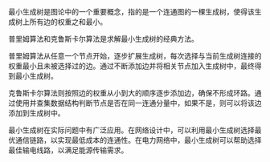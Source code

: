 最小生成树是图论中的一个重要概念，指的是一个连通图的一棵生成树，使得该生成树上所有边的权重之和最小。

普里姆算法和克鲁斯卡尔算法是求解最小生成树的经典方法。

普里姆算法从任意一个节点开始，逐步扩展生成树，每次选择与当前生成树连接的权重最小且未被选择过的边。通过不断添加边并将相关节点加入生成树中，最终得到最小生成树。

克鲁斯卡尔算法则按照边的权重从小到大的顺序逐步添加边，确保不形成环路。通过使用并查集数据结构判断节点是否在同一连通分量中，如果不是，则可以将该边添加到生成树中。

最小生成树在实际问题中有广泛应用。在网络设计中，可以利用最小生成树选择最优通信链路，以实现最低成本的连通性。在电力网络中，最小生成树可以帮助选择最佳输电线路，以满足能源传输需求。

